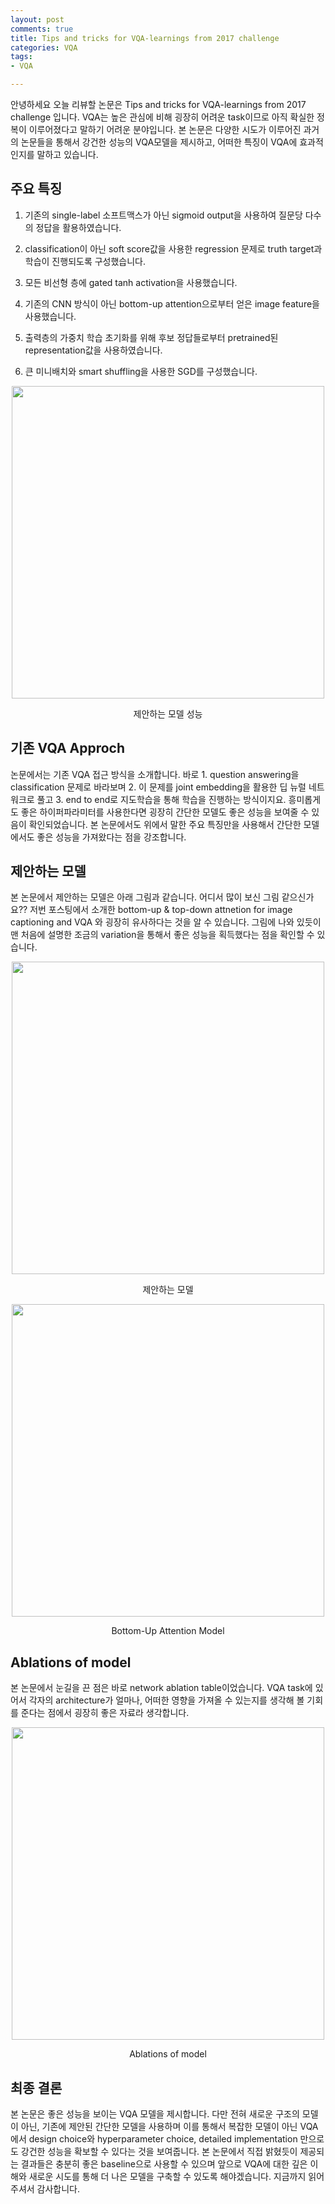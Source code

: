 ```yaml
---
layout: post
comments: true
title: Tips and tricks for VQA-learnings from 2017 challenge
categories: VQA
tags:
- VQA

---
```


안녕하세요 오늘 리뷰할 논문은 Tips and tricks for VQA-learnings from 2017 challenge 입니다. VQA는 높은 관심에 비해 굉장히 어려운 task이므로 아직 확실한 정복이 이루어졌다고 말하기 어려운 분야입니다. 본 논문은 다양한 시도가 이루어진 과거의 논문들을 통해서 강건한 성능의 VQA모델을 제시하고, 어떠한 특징이 VQA에 효과적인지를 말하고 있습니다. 

주요 특징
-------

1. 기존의 single-label 소프트맥스가 아닌 sigmoid output을 사용하여 질문당 다수의 정답을 활용하였습니다. 

2. classification이 아닌 soft score값을 사용한 regression 문제로 truth target과 학습이 진행되도록 구성했습니다. 

3. 모든 비선형 층에 gated tanh activation을 사용했습니다. 

4. 기존의 CNN 방식이 아닌 bottom-up attention으로부터 얻은 image feature을 사용했습니다. 

5. 출력층의 가중치 학습 초기화를 위해 후보 정답들로부터 pretrained된 representation값을 사용하였습니다.  

6. 큰 미니배치와 smart shuffling을 사용한 SGD를 구성했습니다.  


<p align="center"><img width="500" height="auto" src="https://i.imgur.com/xzowGEQ.png"></p>

<p align="center"> 제안하는 모델 성능 </p>


기존 VQA Approch 
---

논문에서는 기존 VQA 접근 방식을 소개합니다. 바로 1. question answering을 classification 문제로 바라보며 2. 이 문제를 joint embedding을 활용한 딥 뉴럴 네트워크로 풀고 3. end to end로 지도학습을 통해 학습을 진행하는 방식이지요. 흥미롭게도 좋은 하이퍼파라미터를 사용한다면 굉장히 간단한 모델도 좋은 성능을 보여줄 수 있음이 확인되었습니다. 본 논문에서도 위에서 말한 주요 특징만을 사용해서 간단한 모델에서도 좋은 성능을 가져왔다는 점을 강조합니다. 


제안하는 모델
---

본 논문에서 제안하는 모델은 아래 그림과 같습니다. 어디서 많이 보신 그림 같으신가요?? 저번 포스팅에서 소개한 bottom-up & top-down attnetion for image captioning and VQA 와 굉장히 유사하다는 것을 알 수 있습니다. 그림에 나와 있듯이 맨 처음에 설명한 조금의 variation을 통해서 좋은 성능을 획득했다는 점을 확인할 수 있습니다. 


<p align="center"><img width="500" height="auto" src="https://i.imgur.com/qrULeDo.png"></p>

<p align="center"> 제안하는 모델 </p>


<p align="center"><img width="500" height="auto" src="https://i.imgur.com/qrULeDo.png"></p>

<p align="center"> Bottom-Up Attention Model </p>


Ablations of model 
---

본 논문에서 눈길을 끈 점은 바로 network ablation table이었습니다. VQA task에 있어서 각자의 architecture가 얼마나, 어떠한 영향을 가져올 수 있는지를 생각해 볼 기회를 준다는 점에서 굉장히 좋은 자료라 생각합니다. 


<p align="center"><img width="500" height="auto" src="https://i.imgur.com/wqh7rAI.png"></p>

<p align="center"> Ablations of model  </p>

최종 결론 
---

본 논문은 좋은 성능을 보이는 VQA 모델을 제시합니다. 다만 전혀 새로운 구조의 모델이 아닌, 기존에 제안된 간단한 모델을 사용하며 이를 통해서 복잡한 모델이 아닌 VQA에서 design choice와 hyperparameter choice, detailed implementation 만으로도 강건한 성능을 확보할 수 있다는 것을 보여줍니다. 본 논문에서 직접 밝혔듯이 제공되는 결과들은 충분히 좋은 baseline으로 사용할 수 있으며 앞으로 VQA에 대한 깊은 이해와 새로운 시도를 통해 더 나은 모델을 구축할 수 있도록 해야겠습니다. 지금까지 읽어주셔서 감사합니다. 
